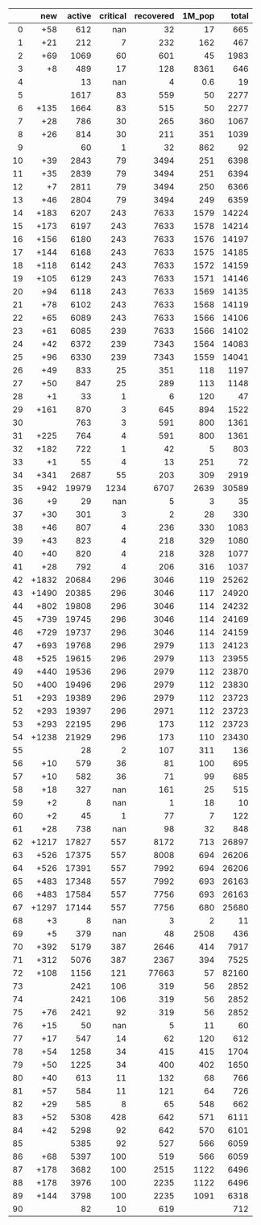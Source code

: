 |    |   new |   active |   critical |   recovered |   1M_pop |   total |
|---:|------:|---------:|-----------:|------------:|---------:|--------:|
|  0 |   +58 |      612 |        nan |          32 |     17   |     665 |
|  1 |   +21 |      212 |          7 |         232 |    162   |     467 |
|  2 |   +69 |     1069 |         60 |         601 |     45   |    1983 |
|  3 |    +8 |      489 |         17 |         128 |   8361   |     646 |
|  4 |       |       13 |        nan |           4 |      0.6 |      19 |
|  5 |       |     1617 |         83 |         559 |     50   |    2277 |
|  6 |  +135 |     1664 |         83 |         515 |     50   |    2277 |
|  7 |   +28 |      786 |         30 |         265 |    360   |    1067 |
|  8 |   +26 |      814 |         30 |         211 |    351   |    1039 |
|  9 |       |       60 |          1 |          32 |    862   |      92 |
| 10 |   +39 |     2843 |         79 |        3494 |    251   |    6398 |
| 11 |   +35 |     2839 |         79 |        3494 |    251   |    6394 |
| 12 |    +7 |     2811 |         79 |        3494 |    250   |    6366 |
| 13 |   +46 |     2804 |         79 |        3494 |    249   |    6359 |
| 14 |  +183 |     6207 |        243 |        7633 |   1579   |   14224 |
| 15 |  +173 |     6197 |        243 |        7633 |   1578   |   14214 |
| 16 |  +156 |     6180 |        243 |        7633 |   1576   |   14197 |
| 17 |  +144 |     6168 |        243 |        7633 |   1575   |   14185 |
| 18 |  +118 |     6142 |        243 |        7633 |   1572   |   14159 |
| 19 |  +105 |     6129 |        243 |        7633 |   1571   |   14146 |
| 20 |   +94 |     6118 |        243 |        7633 |   1569   |   14135 |
| 21 |   +78 |     6102 |        243 |        7633 |   1568   |   14119 |
| 22 |   +65 |     6089 |        243 |        7633 |   1566   |   14106 |
| 23 |   +61 |     6085 |        239 |        7633 |   1566   |   14102 |
| 24 |   +42 |     6372 |        239 |        7343 |   1564   |   14083 |
| 25 |   +96 |     6330 |        239 |        7343 |   1559   |   14041 |
| 26 |   +49 |      833 |         25 |         351 |    118   |    1197 |
| 27 |   +50 |      847 |         25 |         289 |    113   |    1148 |
| 28 |    +1 |       33 |          1 |           6 |    120   |      47 |
| 29 |  +161 |      870 |          3 |         645 |    894   |    1522 |
| 30 |       |      763 |          3 |         591 |    800   |    1361 |
| 31 |  +225 |      764 |          4 |         591 |    800   |    1361 |
| 32 |  +182 |      722 |          1 |          42 |      5   |     803 |
| 33 |    +1 |       55 |          4 |          13 |    251   |      72 |
| 34 |  +341 |     2687 |         55 |         203 |    309   |    2919 |
| 35 |  +942 |    19979 |       1234 |        6707 |   2639   |   30589 |
| 36 |    +9 |       29 |        nan |           5 |      3   |      35 |
| 37 |   +30 |      301 |          3 |           2 |     28   |     330 |
| 38 |   +46 |      807 |          4 |         236 |    330   |    1083 |
| 39 |   +43 |      823 |          4 |         218 |    329   |    1080 |
| 40 |   +40 |      820 |          4 |         218 |    328   |    1077 |
| 41 |   +28 |      792 |          4 |         206 |    316   |    1037 |
| 42 | +1832 |    20684 |        296 |        3046 |    119   |   25262 |
| 43 | +1490 |    20385 |        296 |        3046 |    117   |   24920 |
| 44 |  +802 |    19808 |        296 |        3046 |    114   |   24232 |
| 45 |  +739 |    19745 |        296 |        3046 |    114   |   24169 |
| 46 |  +729 |    19737 |        296 |        3046 |    114   |   24159 |
| 47 |  +693 |    19768 |        296 |        2979 |    113   |   24123 |
| 48 |  +525 |    19615 |        296 |        2979 |    113   |   23955 |
| 49 |  +440 |    19536 |        296 |        2979 |    112   |   23870 |
| 50 |  +400 |    19496 |        296 |        2979 |    112   |   23830 |
| 51 |  +293 |    19389 |        296 |        2979 |    112   |   23723 |
| 52 |  +293 |    19397 |        296 |        2971 |    112   |   23723 |
| 53 |  +293 |    22195 |        296 |         173 |    112   |   23723 |
| 54 | +1238 |    21929 |        296 |         173 |    110   |   23430 |
| 55 |       |       28 |          2 |         107 |    311   |     136 |
| 56 |   +10 |      579 |         36 |          81 |    100   |     695 |
| 57 |   +10 |      582 |         36 |          71 |     99   |     685 |
| 58 |   +18 |      327 |        nan |         161 |     25   |     515 |
| 59 |    +2 |        8 |        nan |           1 |     18   |      10 |
| 60 |    +2 |       45 |          1 |          77 |      7   |     122 |
| 61 |   +28 |      738 |        nan |          98 |     32   |     848 |
| 62 | +1217 |    17827 |        557 |        8172 |    713   |   26897 |
| 63 |  +526 |    17375 |        557 |        8008 |    694   |   26206 |
| 64 |  +526 |    17391 |        557 |        7992 |    694   |   26206 |
| 65 |  +483 |    17348 |        557 |        7992 |    693   |   26163 |
| 66 |  +483 |    17584 |        557 |        7756 |    693   |   26163 |
| 67 | +1297 |    17144 |        557 |        7756 |    680   |   25680 |
| 68 |    +3 |        8 |        nan |           3 |      2   |      11 |
| 69 |    +5 |      379 |        nan |          48 |   2508   |     436 |
| 70 |  +392 |     5179 |        387 |        2646 |    414   |    7917 |
| 71 |  +312 |     5076 |        387 |        2367 |    394   |    7525 |
| 72 |  +108 |     1156 |        121 |       77663 |     57   |   82160 |
| 73 |       |     2421 |        106 |         319 |     56   |    2852 |
| 74 |       |     2421 |        106 |         319 |     56   |    2852 |
| 75 |   +76 |     2421 |         92 |         319 |     56   |    2852 |
| 76 |   +15 |       50 |        nan |           5 |     11   |      60 |
| 77 |   +17 |      547 |         14 |          62 |    120   |     612 |
| 78 |   +54 |     1258 |         34 |         415 |    415   |    1704 |
| 79 |   +50 |     1225 |         34 |         400 |    402   |    1650 |
| 80 |   +40 |      613 |         11 |         132 |     68   |     766 |
| 81 |   +57 |      584 |         11 |         121 |     64   |     726 |
| 82 |   +29 |      585 |          8 |          65 |    548   |     662 |
| 83 |   +52 |     5308 |        428 |         642 |    571   |    6111 |
| 84 |   +42 |     5298 |         92 |         642 |    570   |    6101 |
| 85 |       |     5385 |         92 |         527 |    566   |    6059 |
| 86 |   +68 |     5397 |        100 |         519 |    566   |    6059 |
| 87 |  +178 |     3682 |        100 |        2515 |   1122   |    6496 |
| 88 |  +178 |     3976 |        100 |        2235 |   1122   |    6496 |
| 89 |  +144 |     3798 |        100 |        2235 |   1091   |    6318 |
| 90 |       |       82 |         10 |         619 |          |     712 |